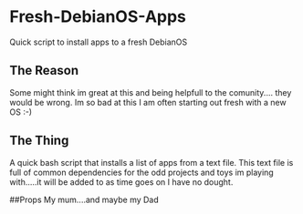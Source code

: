 # Fresh-DebianOS-Apps
Quick script to install apps to a fresh DebianOS


## The Reason
Some might think im great at this and being helpfull to the comunity.... they would be wrong.
Im so bad at this I am often starting out fresh with a new OS :-)

## The Thing
A quick bash script that installs a list of apps from a text file.
This text file is full of common dependencies for the odd projects and toys im playing with.....it will be added to as time goes on I have no dought.

##Props
My mum....and maybe my Dad
